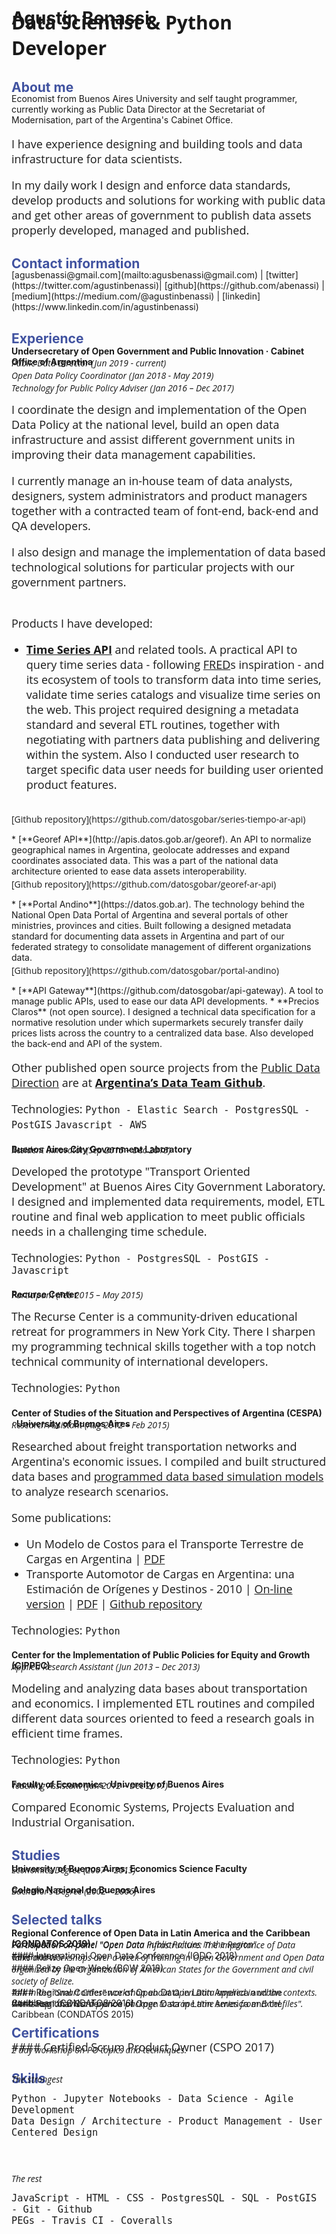 <style>
p {
    font-family: "Open Sans";
    font-size: 18px;
}
li {
    font-family: "Open Sans";
    font-size: 18px;
}
h2 {
    color: #4052a0 !important;
    margin-bottom: -20px;
}
a {
    text-decoration: underline;
}
.cargo, .skills {
    font-family: "Open Sans";
    margin-top: -35px;
    margin-bottom: -5px;
}
h6 {
    font-family: "Open Sans";
    margin-top: -4px;
    margin-bottom: 5px;
}
.github {
    margin-top: 3px;
    font-size: 14px;
}
ul li::before {
    color: #4052a0 !important;
}
.job-title {
    margin-top: -50px;
    font-size: 30px;
}
</style>
# Agustín Benassi
<strong><p class="job-title">Data Scientist & Python Developer</p></strong>

## About me
<br>
Economist from Buenos Aires University and self taught programmer, currently working as Public Data Director at the Secretariat of Modernisation, part of the Argentina's Cabinet Office.

I have experience designing and building tools and data infrastructure for data scientists.

In my daily work I design and enforce data standards, develop products and solutions for working with public data and get other areas of government to publish data assets properly developed, managed and published.

## Contact information
<br>
[​agusbenassi@gmail.com](mailto:​agusbenassi@gmail.com) | [twitter](https://twitter.com/agustinbenassi)| [github](https://github.com/abenassi) ​| [medium](https://medium.com/@agustinbenassi) ​| [linkedin](https://www.linkedin.com/in/agustinbenassi) ​

## Experience

#### Undersecretary of Open Government and Public Innovation · Cabinet Office of Argentina

<div class="cargo">
    <h6>Public Data Director (Jun 2019 - current)</h6>
    <h6>Open Data Policy Coordinator (Jan 2018 - May 2019)</h6>
    <h6>Technology for Public Policy Adviser (Jan 2016 – Dec 2017)</h6>
</div>

I coordinate the design and implementation of the Open Data Policy at the national level, build an open data infrastructure and assist different government units in improving their data management capabilities.

I currently manage an in-house team of data analysts, designers, system administrators and product managers together with a contracted team of font-end, back-end and QA developers.

I also design and manage the implementation of data based technological solutions for particular projects with our government partners.
<br>
<br>

Products I have developed:

* [**Time Series API**](http://apis.datos.gob.ar/series) and related tools. A practical API to query time series data - following [​FRED](https://fred.stlouisfed.org)​s inspiration - and its ecosystem of tools to
transform data into time series, validate time series catalogs and visualize
time series on the web. This project required designing a metadata standard and several ETL routines, together with negotiating with partners data publishing and delivering within the system. Also I conducted user research to target specific data user needs for building user oriented product features.
<br>
<p class="github">[​Github repo​sitory](https://github.com/datosgobar/series-tiempo-ar-api)</p>
* [**Georef API​**](http://apis.datos.gob.ar/georef). An API to normalize geographical names in Argentina, geolocate addresses and expand coordinates associated data. This was a part of the national data architecture oriented to ease data assets interoperability.
<br>
<p class="github">[​Github repo​sitory](https://github.com/datosgobar/georef-ar-api)</p>
* [**Portal Andino**](https://datos.gob.ar). The technology behind the National Open Data Portal of Argentina and several portals of other ministries, provinces and cities. Built following a designed metadata standard for documenting data assets in Argentina and part of our federated strategy to consolidate management of different organizations data.
<br>
<p class="github">[​Github repo​sitory](https://github.com/datosgobar/portal-andino)</p>
* [**API Gateway**](https://github.com/datosgobar/api-gateway)​. A tool to manage public APIs, used to ease our data API developments.
* **Precios Claros**​ (not open source). I designed a technical data specification for a normative resolution under which supermarkets securely transfer daily prices lists across the country to a centralized data base. Also developed the back-end and API of the system.

Other published open source projects from the [Public Data Direction](https://www.argentina.gob.ar/modernizacion/gobiernoabierto/datospublicos) are at ​[**Argentina’s Data Team Github**](http://github.com/datosgobar).

Technologies: `Python - Elastic Search - PostgresSQL - PostGIS`
`Javascript - AWS`

#### Buenos Aires City Government Laboratory

<div class="cargo">
    <h6>Resident Innovator (Sep 2015 – Dec 2015)</h6>
</div>

Developed the prototype "Transport Oriented Development" at Buenos Aires City
Government Laboratory. I designed and implemented data requirements, model, ETL routine and final web application to meet public officials needs in a challenging time schedule.

Technologies: `Python - PostgresSQL - PostGIS - Javascript`

#### Recurse Center

<div class="cargo">
    <h6>Participant (Feb 2015 – May 2015)</h6>
</div>

The Recurse Center is a community-driven educational retreat for programmers in New York City. There I sharpen my programming technical skills together with a top notch technical community of international developers.

Technologies: `Python`

#### Center of Studies of the Situation and Perspectives of Argentina (CESPA) · University of Buenos Aires

<div class="cargo">
    <h6>Research Assistant (Aug 2012 – Feb 2015)</h6>
</div>

Researched about freight transportation networks and Argentina's economic issues. I compiled and built structured data bases and [programmed data based simulation models](https://github.com/abenassi/freight-transport-network) to analyze research scenarios.

Some publications:

* Un Modelo de Costos para el Transporte Terrestre de Cargas en Argentina | [PDF](http://www.economicas.uba.ar/wp-content/uploads/2015/11/41-Modelo-de-costos-red-bimodal-vial-ferroviaria-de-transporte-de_cargas_10Jun15_AB_0.pdf)
* Transporte Automotor de Cargas en Argentina: una Estimación de Orígenes y Destinos - 2010 |
[On-line version](http://abenassi.github.io/od-cargas-arg-2010/) | [PDF](https://www.dropbox.com/s/wd10mql0ixv9jj7/Documento%20de%20trabajo%20Nro%2037%20-%20CESPA.pdf?dl=1) | [Github repository](http://github.com/abenassi/od-cargas-arg-2010/)

Technologies: `Python`

#### Center for the Implementation of Public Policies for Equity and Growth (CIPPEC)

<div class="cargo">
    <h6>Applied Research Assistant (Jun 2013 – Dec 2013)</h6>
</div>

Modeling and analyzing data bases about transportation and economics. I implemented ETL routines and compiled different data sources oriented to feed a research goals in efficient time frames.

Technologies: `Python`

#### Faculty of Economics · University of Buenos Aires

<div class="cargo">
    <h6>Teaching Assistant (Jan 2012 – Dec 2017)</h6>
</div>

Compared Economic Systems​, ​Projects Evaluation and Industrial Organisation.

## Studies

#### University of Buenos Aires, Economics Science Faculty
<div class="cargo">
    <h6>Economics Degree (2007 – 2013)</h6>
</div>

#### Colegio Nacional de Buenos Aires
<div class="cargo">
    <h6>Bachellor’s Degree (2002 – 2006)</h6>
</div>

## Selected talks

#### Regional Conference of Open Data in Latin America and the Caribbean (CONDATOS 2019)
<div class="cargo">
    <h6>Participation on panel "Open Data Public Policies in the
Region".</h6>
</div>
#### International Open Data Conference (IODC 2018)
<div class="cargo">
    <h6>Participation on panel "Open Data Infrastructure: The Importance of Data Governance".</h6>
</div>
#### Belize Open Week (BOW 2018)
<div class="cargo">
    <h6>Talks and workshops over a week of training in Open Government and Open Data organized by the Organization of American States for the Government and civil society of Belize.</h6>
</div>
#### Regional Conference of Open Data in Latin America and the Caribbean (CONDATOS 2016)
<div class="cargo">
    <h6>Talk in the "Smart Cities" workshop about Open Data applied in urban contexts.</h6>
</div>
#### Regional Conference of Open Data in Latin America and the Caribbean (CONDATOS 2015)
<div class="cargo">
    <h6>Workshop "Xlseries: a python package to scrape time series
from Excel files".</h6>
</div>

## Certifications

#### Certified Scrum Product Owner (CSPO 2017)
<div class="cargo">
    <h6>2 day workshop on PO topics and techniques.</h6>
</div>

## Skills
<br>
<br>
<div class="cargo skills">
    <h6>The strongest</h6>
</div>

`Python - Jupyter Notebooks - Data Science - Agile Development`
<br>
`Data Design / Architecture - Product Management - User Centered Design`
<br>
<br>
<br>
<br>
<div class="cargo">
    <h6>The rest</h6>
</div>

`JavaScript - HTML - CSS - PostgresSQL - SQL - PostGIS - Git - Github`
<br>
`PEGs - Travis CI - Coveralls`
<br>
<br>
